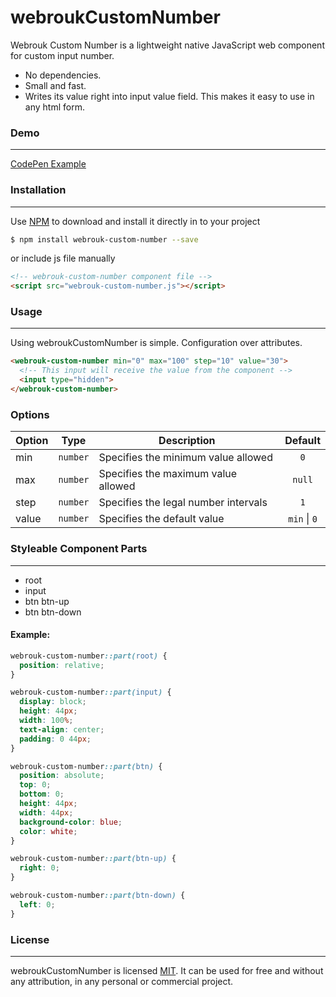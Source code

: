# webroukCustomNumber

Webrouk Custom Number is a lightweight native JavaScript web component for custom input number.

- No dependencies.
- Small and fast.
- Writes its value right into input value field. This makes it easy to use in any html form.

### Demo
---
[CodePen Example](https://codepen.io/muhammad_mabrouk/full/QWaKPQE/)

### Installation
---
Use [NPM](https://www.npmjs.com/package/webrouk-custom-number/) to download and install it directly in to your project

```sh
$ npm install webrouk-custom-number --save
```

or include js file manually

```html
<!-- webrouk-custom-number component file -->
<script src="webrouk-custom-number.js"></script>
```

### Usage
---
Using webroukCustomNumber is simple. Configuration over attributes.

```html
<webrouk-custom-number min="0" max="100" step="10" value="30">
  <!-- This input will receive the value from the component -->
  <input type="hidden">
</webrouk-custom-number>
```

### Options
| Option | Type | Description | Default |
| ----------- |    :----:   | ----------- |    :----:   |
| min | `number` | Specifies the minimum value allowed | `0` |
| max | `number` | Specifies the maximum value allowed | `null` |
| step | `number` | Specifies the legal number intervals | `1` |
| value | `number` | Specifies the default value | `min` &#124; `0` |

### Styleable Component Parts
---
- root
- input
- btn btn-up
- btn btn-down

#### Example:

```css
webrouk-custom-number::part(root) {
  position: relative;
}

webrouk-custom-number::part(input) {
  display: block;
  height: 44px;
  width: 100%;
  text-align: center;
  padding: 0 44px;
}

webrouk-custom-number::part(btn) {
  position: absolute;
  top: 0;
  bottom: 0;
  height: 44px;
  width: 44px;
  background-color: blue;
  color: white;
}

webrouk-custom-number::part(btn-up) {
  right: 0;
}

webrouk-custom-number::part(btn-down) {
  left: 0;
}
```

### License
-------
webroukCustomNumber is licensed [MIT](https://choosealicense.com/licenses/mit/).
It can be used for free and without any attribution, in any personal or commercial project.
